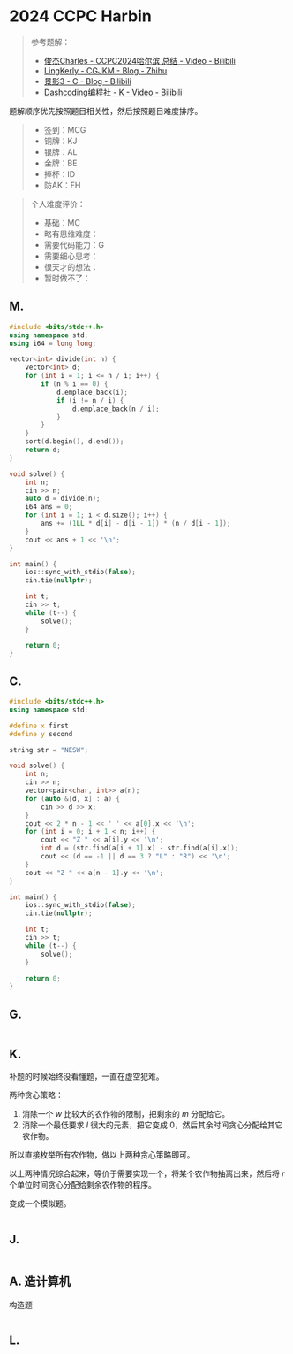 # 2024 CCPC Harbin

> 参考题解：
>
> - [俊杰Charles - CCPC2024哈尔滨 总结 - Video - Bilibili](https://www.bilibili.com/video/BV14UyHYdEeN/) 
> - [LingKerly - CGJKM - Blog - Zhihu](https://zhuanlan.zhihu.com/p/3503864231) 
> - [景影3 - C - Blog - Bilibili](https://www.bilibili.com/read/cv39637445/) 
> - [Dashcoding编程社 - K - Video - Bilibili](https://www.bilibili.com/video/BV1imS9Y5EEj/) 





题解顺序优先按照题目相关性，然后按照题目难度排序。

> - 签到：MCG
> - 铜牌：KJ
> - 银牌：AL
> - 金牌：BE
> - 捧杯：ID
> - 防AK：FH


> 个人难度评价：
>
> - 基础：MC
> - 略有思维难度：
> - 需要代码能力：G
> - 需要细心思考：
> - 很天才的想法：
> - 暂时做不了：


## M. 


```cpp
#include <bits/stdc++.h>
using namespace std;
using i64 = long long;

vector<int> divide(int n) {
    vector<int> d;
    for (int i = 1; i <= n / i; i++) {
        if (n % i == 0) {
            d.emplace_back(i);
            if (i != n / i) {
                d.emplace_back(n / i);
            }
        }
    }
    sort(d.begin(), d.end());
    return d;
}

void solve() {
    int n;
    cin >> n;
    auto d = divide(n);
    i64 ans = 0;
    for (int i = 1; i < d.size(); i++) {
        ans += (1LL * d[i] - d[i - 1]) * (n / d[i - 1]);
    }
    cout << ans + 1 << '\n';
}

int main() {
    ios::sync_with_stdio(false);
    cin.tie(nullptr);

    int t;
    cin >> t;
    while (t--) {
        solve();
    }

    return 0;
}
```

## C. 

```cpp
#include <bits/stdc++.h>
using namespace std;

#define x first
#define y second

string str = "NESW";

void solve() {
    int n;
    cin >> n;
    vector<pair<char, int>> a(n);
    for (auto &[d, x] : a) {
        cin >> d >> x;
    }
    cout << 2 * n - 1 << ' ' << a[0].x << '\n';
    for (int i = 0; i + 1 < n; i++) {
        cout << "Z " << a[i].y << '\n';
        int d = (str.find(a[i + 1].x) - str.find(a[i].x));
        cout << (d == -1 || d == 3 ? "L" : "R") << '\n';
    }
    cout << "Z " << a[n - 1].y << '\n';
}

int main() {
    ios::sync_with_stdio(false);
    cin.tie(nullptr);

    int t;
    cin >> t;
    while (t--) {
        solve();
    }

    return 0;
}
```


## G. 


```cpp

```



## K. 

补题的时候始终没看懂题，一直在虚空犯难。

两种贪心策略：

1. 消除一个 $w$ 比较大的农作物的限制，把剩余的 $m$ 分配给它。
2. 消除一个最低要求 $l$ 很大的元素，把它变成 $0$，然后其余时间贪心分配给其它农作物。

所以直接枚举所有农作物，做以上两种贪心策略即可。

以上两种情况综合起来，等价于需要实现一个，将某个农作物抽离出来，然后将 $r$ 个单位时间贪心分配给剩余农作物的程序。

变成一个模拟题。


```cpp

```

## J. 


```cpp

```


## A. 造计算机

构造题

```cpp

```

## L. 

```cpp

```